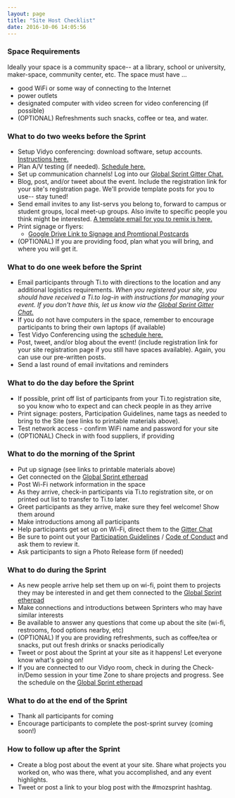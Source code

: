 ```yaml
---
layout: page
title: "Site Host Checklist"
date: 2016-10-06 14:05:56
---
```


### Space Requirements

Ideally your space is a community space-- at a library, school or university, maker-space, community center, etc. 
The space must have ...

* good WiFi or some way of connecting to the Internet
* power outlets
* designated computer with video screen for video conferencing (if possible)
* (OPTIONAL) Refreshments such snacks, coffee or tea, and water. 

### What to do two weeks before the Sprint

* Setup Vidyo conferencing:  download software, setup accounts. [Instructions here.](https://public.etherpad-mozilla.org/p/globalsprint-webconferencing)
* Plan A/V testing (if needed). [Schedule here.](https://public.etherpad-mozilla.org/p/globalsprint-AV-testing-schedule) 
* Set up communication channels! Log into our [Global Sprint Gitter Chat.](https://gitter.im/mozilla/global-sprint)
* Blog, post, and/or tweet about the event. Include the registration link for your site's registration page. We'll provide template posts for you to use-- stay tuned!
* Send email invites to any list-servs you belong to, forward to campus or student groups, local meet-up groups. Also invite to specific people you think might be interested. [A template email for you to remix is here.](https://public.etherpad-mozilla.org/p/globalsprint-email-template)
* Print signage or flyers:
  * [Google Drive Link to Signage and Promtional Postcards](https://drive.google.com/drive/folders/1-iK24Mgm1UkfcdhGgQj5yZutwZEjh3SY?usp=sharing)
* (OPTIONAL) If you are providing food, plan what you will bring, and where you will get it. 


### What to do one week before the Sprint
* Email participants through Ti.to with directions to the location and any additional logistics requirements. *When you registered your site, you should have received a Ti.to log-in with instructions for managing your event. If you don't have this, let us know via the [Global Sprint Gitter Chat.](https://gitter.im/mozilla/global-sprint)*
* If you do not have computers in the space, remember to encourage participants to bring their own laptops (if available) 
* Test Vidyo Conferencing using the [schedule here.](https://public.etherpad-mozilla.org/p/globalsprint-AV-testing-schedule)
* Post, tweet, and/or blog about the event! (include registration link for your site registration page if you still have spaces available). Again, you can use our pre-written posts. 
* Send a last round of email invitations and reminders


### What to do the day before the Sprint

* If possible, print off list of participants from your Ti.to registration site, so you know who to expect and can check people in as they arrive
* Print signage: posters, Participation Guidelines, name tags as needed to bring to the Site (see links to printable materials above).
* Test network access - confirm WiFi name and password for your site
* (OPTIONAL) Check in with food suppliers, if providing


### What to do the morning of the Sprint

* Put up signage (see links to printable materials above)
* Get connected on the [Global Sprint etherpad](https://public.etherpad-mozilla.org/p/sciencelab-2017globalsprint)
* Post Wi-Fi network information in the space
* As they arrive, check-in participants via Ti.to registration site, or on printed out list to transfer to Ti.to later.
* Greet participants as they arrive, make sure they feel welcome! Show them around
* Make introductions among all participants
* Help participants get set up on Wi-Fi, direct them to the [Gitter Chat](https://gitter.im/mozilla/global-sprint-2017)
* Be sure to point out your [Participation Guidelines](https://www.mozilla.org/en-US/about/governance/policies/participation/) / [Code of Conduct]() and ask them to review it. 
* Ask participants to sign a Photo Release form (if needed)


### What to do during the Sprint

* As new people arrive help set them up on wi-fi, point them to projects they may be interested in and get them connected to the [Global Sprint etherpad](https://public.etherpad-mozilla.org/p/sciencelab-2017globalsprint)
* Make connections and introductions between Sprinters who may have similar interests
* Be available to answer any questions that come up about the site (wi-fi, restrooms, food options nearby, etc)
* (OPTIONAL) If you are providing refreshments, such as coffee/tea or snacks, put out fresh drinks or snacks periodically
* Tweet or post about the Sprint at your site as it happens! Let everyone know what's going on!
* If you are connected to our Vidyo room, check in during the Check-in/Demo session in your time Zone to share projects and progress. See the schedule on the [Global Sprint etherpad](https://public.etherpad-mozilla.org/p/sciencelab-2017globalsprint)


### What to do at the end of the Sprint

* Thank all participants for coming
* Encourage participants to complete the post-sprint survey (coming soon!)


### How to follow up after the Sprint

* Create a blog post about the event at your site. Share what projects you worked on, who was there, what you accomplished, and any event highlights.
* Tweet or post a link to your blog post with the #mozsprint hashtag.
